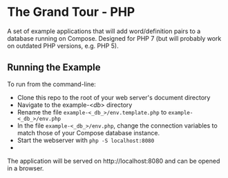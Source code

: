 # The Grand Tour - PHP

A set of example applications that will add word/definition pairs to a database running on Compose.  Designed for PHP 7 (but will probably work on outdated PHP versions, e.g. PHP 5).

## Running the Example

To run from the command-line:

* Clone this repo to the root of your web server's document directory
* Navigate to the example-<_db_> directory
* Rename the file `example-<_db_>/env.template.php` to `example-<_db_>/env.php`
* In the file `example-<_db_>/env.php`, change the connection variables to match those of your Compose database instance.
* Start the webserver with `php -S localhost:8080`
*
The application will be served on http://localhost:8080 and can be opened in a browser.
